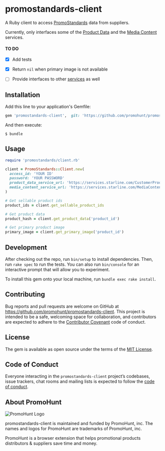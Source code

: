 # promostandards-client

A Ruby client to access [PromoStandards](https://promostandards.org) data from suppliers.

Currently, only interfaces some of the [Product Data](https://promostandards.org/service/view/7/) and the [Media Content](https://promostandards.org/service/view/11/) services.

#### TO DO
- [x] Add tests
- [x] Return `nil` when primary image is not available
- [ ] Provide interfaces to other [services](https://promostandards.org/service/overview/) as well



## Installation

Add this line to your application's Gemfile:

```ruby
gem 'promostandards-client',  git: 'https://github.com/promohunt/promostandards-client'
```

And then execute:

    $ bundle


## Usage

```ruby
require 'promostandards/client.rb'

client = PromoStandards::Client.new(
  access_id: 'YOUR ID'
  password: 'YOUR PASSWORD'
  product_data_service_url: 'https://services.starline.com/CustomerProductDataService/CustomerProductDataService.svc'
  media_content_service_url: 'https://services.starline.com/MediaContentService/MediaContentService.svc'
)

# Get sellable product ids
product_ids = client.get_sellable_product_ids

# Get product data
product_hash = client.get_product_data('product_id')

# Get primary product image
primary_image = client.get_primary_image('product_id')
```

## Development

After checking out the repo, run `bin/setup` to install dependencies. Then, run `rake spec` to run the tests. You can also run `bin/console` for an interactive prompt that will allow you to experiment.

To install this gem onto your local machine, run `bundle exec rake install`.

## Contributing

Bug reports and pull requests are welcome on GitHub at https://github.com/promohunt/promostandards-client. This project is intended to be a safe, welcoming space for collaboration, and contributors are expected to adhere to the [Contributor Covenant](http://contributor-covenant.org) code of conduct.

## License

The gem is available as open source under the terms of the [MIT License](https://opensource.org/licenses/MIT).

## Code of Conduct

Everyone interacting in the `promostandards-client` project’s codebases, issue trackers, chat rooms and mailing lists is expected to follow the [code of conduct](https://github.com/promohunt/promostandards-client/blob/master/CODE_OF_CONDUCT.md).

## About PromoHunt
![PromoHunt Logo](https://s3.amazonaws.com/promohunt-production/static/brand/promohunt_logo_with_text_medium.png)

promostandards-client is maintained and funded by PromoHunt, inc. The names and logos for PromoHunt are trademarks of PromoHunt, inc.

PromoHunt is a browser extension that helps promotional products distributors & suppliers save time and money.
